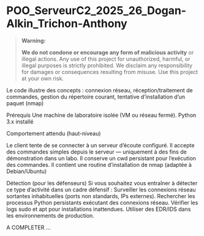 # POO_ServeurC2_2025_26_Dogan-Alkin_Trichon-Anthony



> **Warning:**
> 
> **We do not condone or encourage any form of malicious activity** or illegal actions. Any use of this project for unauthorized, harmful, or illegal purposes is strictly prohibited. We disclaim any responsibility for damages or consequences resulting from misuse.
Use this project at your own risk.



Le code illustre des concepts : connexion réseau, réception/traitement de commandes, gestion du répertoire courant, tentative d’installation d’un paquet (nmap)

Prérequis
Une machine de laboratoire isolée (VM ou réseau fermé).
Python 3.x installé


Comportement attendu (haut-niveau)

Le client tente de se connecter à un serveur d’écoute configuré.
Il accepte des commandes simples depuis le serveur — uniquement à des fins de démonstration dans un labo.
Il conserve un cwd persistant pour l’exécution des commandes.
Il contient une routine d’installation de nmap (adaptée à Debian/Ubuntu) 


Détection (pour les défenseurs)
Si vous souhaitez vous entraîner à détecter ce type d’activité dans un cadre défensif :
Surveiller les connexions réseau sortantes inhabituelles (ports non standards, IPs externes).
Rechercher les processus Python persistants exécutant des connexions réseau.
Vérifier les logs sudo et apt pour installations inattendues.
Utiliser des EDR/IDS dans les environnements de production.


A COMPLETER ...
